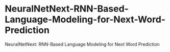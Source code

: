 # NeuralNetNext-RNN-Based-Language-Modeling-for-Next-Word-Prediction
NeuralNetNext: RNN-Based Language Modeling for Next Word Prediction
